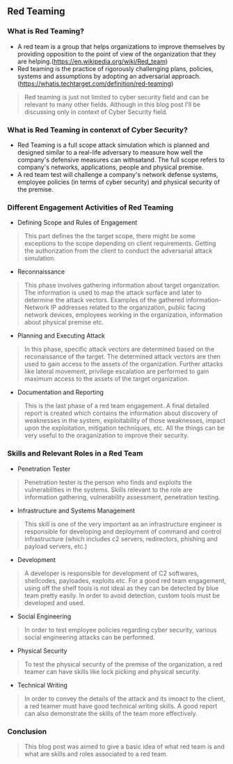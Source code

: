 ## Red Teaming

### What is Red Teaming?
* A red team is a group that helps organizations to improve themselves by providing opposition to the point of view of the organization that they are helping.(https://en.wikipedia.org/wiki/Red_team)
* Red teaming is the practice of rigorously challenging plans, policies, systems and assumptions by adopting an adversarial approach.(https://whatis.techtarget.com/definition/red-teaming)
> Red teaming is just not limited to cyber security field and can be relevant to many other fields. Although in this blog post I'll be discussing only in context of Cyber Security field.

### What is Red Teaming in contenxt of Cyber Security?
* Red Teaming is a full scope attack simulation which is planned and designed similar to a real-life adversary to measure how well the company's defensive measures can withsatand. The full scope refers to company's networks, applications, people and physical premise.
* A red team test will challenge a company's network defense systems, employee policies (in terms of cyber security) and physical security of the premise.

### Different Engagement Activities of Red Teaming
* Defining Scope and Rules of Engagement
> This part defines the the target scope, there might be some exceptions to the scope depending on client requirements.
> Getting the authorization from the client to conduct the adversarial attack simulation.
* Reconnaissance
> This phase involves gathering information about target organization. The information is used to map the attack surface and later to determine the attack vectors.
> Examples of the gathered information- Network IP addresses related to the organization, public facing network devices, employees working in the organization, information about physical premise etc.
* Planning and Executing Attack
> In this phase, specific attack vectors are determined based on the reconaissance of the target.
> The determined attack vectors are then used to gain access to the assets of the organization.
> Further attacks like lateral movement, privilege escalation are performed to gain maximum access to the assets of the target organization.
* Documentation and Reporting
> This is the last phase of a red team engagement.
> A final detailed report is created which contains the information about discovery of weaknesses in the system, exploitability of those weaknesses, impact upon the exploitation, mitigation techniques, etc.
> All the things can be very useful to the oraganization to improve their security.

### Skills and Relevant Roles in a Red Team
* Penetration Tester
> Penetration tester is the person who finds and exploits the vulnerabilities in the systems.
> Skills relevant to the role are information gathering, vulnerability assessment, penetration testing.
* Infrastructure and Systems Management
> This skill is one of the very important as an infrastructure engineer is responsible for developing and deployment of command and control infrastructure (which includes c2 servers, redirectors, phishing and payload servers, etc.)
* Development
> A developer is responsible for development of C2 softwares, shellcodes, payloades, exploits etc. 
> For a good red team engagement, using off the shelf tools is not ideal as they can be detected by blue team pretty easily. In order to avoid detection, custom tools must be developed and used.
* Social Engineering
> In order to test employee policies regarding cyber security, various social engineering attacks can be performed. 
* Physical Security
> To test the physical security of the premise of the organization, a red teamer can have skills like lock picking and physical security.
* Technical Writing
> In order to convey the details of the attack and its imoact to the client, a red teamer must have good technical writing skills.
> A good report can also demonstrate the skills of the team more effectively.

### Conclusion
> This blog post was aimed to give a basic idea of what red team is and what are skills and roles associated to a red team. 
